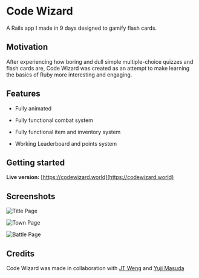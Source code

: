 # Code Wizard

A Rails app I made in 9 days designed to gamify flash cards.

## Motivation
After experiencing how boring and dull simple multiple-choice quizzes and flash cards are, Code Wizard was created as an attempt to make learning the basics of Ruby more interesting and engaging.

## Features
- Fully animated

- Fully functional combat system

- Fully functional item and inventory system

- Working Leaderboard and points system

## Getting started
**Live version:** [https://codewizard.world](https://codewizard.world)

## Screenshots
![Title Page](https://i.imgur.com/io4fWij.jpg)

![Town Page](https://i.imgur.com/LJs1QrE.jpg)

![Battle Page](https://i.imgur.com/ihVg6Jb.png)

## Credits
Code Wizard was made in collaboration with [JT Weng](https://github.com/wengair/) and [Yuji Masuda](https://github.com/yujimsd)
